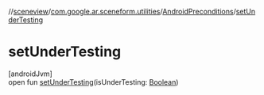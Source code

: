 //[sceneview](../../../index.md)/[com.google.ar.sceneform.utilities](../index.md)/[AndroidPreconditions](index.md)/[setUnderTesting](set-under-testing.md)

# setUnderTesting

[androidJvm]\
open fun [setUnderTesting](set-under-testing.md)(isUnderTesting: [Boolean](https://kotlinlang.org/api/latest/jvm/stdlib/kotlin/-boolean/index.html))
